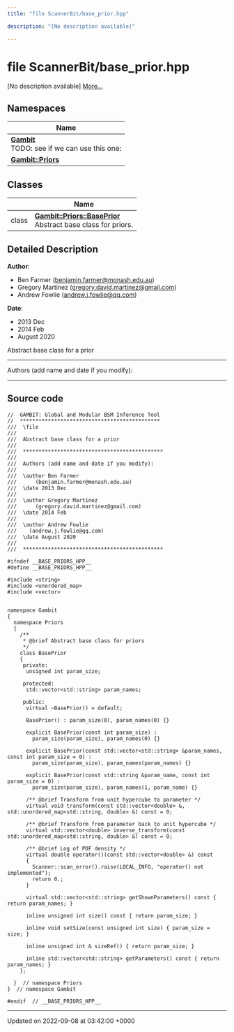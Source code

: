 ```yaml
---
title: "file ScannerBit/base_prior.hpp"

description: "[No description available]"

---
```


# file ScannerBit/base_prior.hpp

[No description available] [More...](#detailed-description)

## Namespaces

| Name           |
| -------------- |
| **[Gambit](/documentation/code/namespaces/namespacegambit/)** <br>TODO: see if we can use this one:  |
| **[Gambit::Priors](/documentation/code/namespaces/namespacegambit_1_1priors/)**  |

## Classes

|                | Name           |
| -------------- | -------------- |
| class | **[Gambit::Priors::BasePrior](/documentation/code/classes/classgambit_1_1priors_1_1baseprior/)** <br>Abstract base class for priors.  |

## Detailed Description


**Author**: 

  * Ben Farmer ([benjamin.farmer@monash.edu.au](mailto:benjamin.farmer@monash.edu.au)) 
  * Gregory Martinez ([gregory.david.martinez@gmail.com](mailto:gregory.david.martinez@gmail.com)) 
  * Andrew Fowlie ([andrew.j.fowlie@qq.com](mailto:andrew.j.fowlie@qq.com)) 


**Date**: 

  * 2013 Dec
  * 2014 Feb
  * August 2020


Abstract base class for a prior



------------------

Authors (add name and date if you modify):



------------------




## Source code

```
//  GAMBIT: Global and Modular BSM Inference Tool
//  *********************************************
///  \file
///
///  Abstract base class for a prior
///
///  *********************************************
///
///  Authors (add name and date if you modify):
///
///  \author Ben Farmer
///      (benjamin.farmer@monash.edu.au)
///  \date 2013 Dec
///
///  \author Gregory Martinez
///      (gregory.david.martinez@gmail.com)
///  \date 2014 Feb
///
///  \author Andrew Fowlie
///    (andrew.j.fowlie@qq.com)
///  \date August 2020
///
///  *********************************************

#ifndef __BASE_PRIORS_HPP__
#define __BASE_PRIORS_HPP__

#include <string>
#include <unordered_map>
#include <vector>


namespace Gambit
{
  namespace Priors
  {
    /**
     * @brief Abstract base class for priors
     */
    class BasePrior
    {
     private:
      unsigned int param_size;

     protected:
      std::vector<std::string> param_names;

     public:
      virtual ~BasePrior() = default;

      BasePrior() : param_size(0), param_names(0) {}

      explicit BasePrior(const int param_size) :
        param_size(param_size), param_names(0) {}

      explicit BasePrior(const std::vector<std::string> &param_names, const int param_size = 0) :
        param_size(param_size), param_names(param_names) {}

      explicit BasePrior(const std::string &param_name, const int param_size = 0) :
        param_size(param_size), param_names(1, param_name) {}

      /** @brief Transform from unit hypercube to parameter */
      virtual void transform(const std::vector<double> &, std::unordered_map<std::string, double> &) const = 0;

      /** @brief Transform from parameter back to unit hypercube */
      virtual std::vector<double> inverse_transform(const std::unordered_map<std::string, double> &) const = 0;

      /** @brief Log of PDF density */
      virtual double operator()(const std::vector<double> &) const
      {
        Scanner::scan_error().raise(LOCAL_INFO, "operator() not implemented");
        return 0.;
      }

      virtual std::vector<std::string> getShownParameters() const { return param_names; }

      inline unsigned int size() const { return param_size; }

      inline void setSize(const unsigned int size) { param_size = size; }

      inline unsigned int & sizeRef() { return param_size; }

      inline std::vector<std::string> getParameters() const { return param_names; }
    };

  }  // namespace Priors
}  // namespace Gambit

#endif  // __BASE_PRIORS_HPP__
```


-------------------------------

Updated on 2022-09-08 at 03:42:00 +0000
